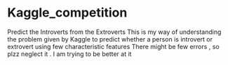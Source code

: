 # Kaggle_competition

Predict the Introverts from the Extroverts 
This is my way of understanding the problem given by Kaggle to predict whether a person is introvert or extrovert using few characteristic features
There might be few errors , so plzz neglect it . I am trying to be better at it
